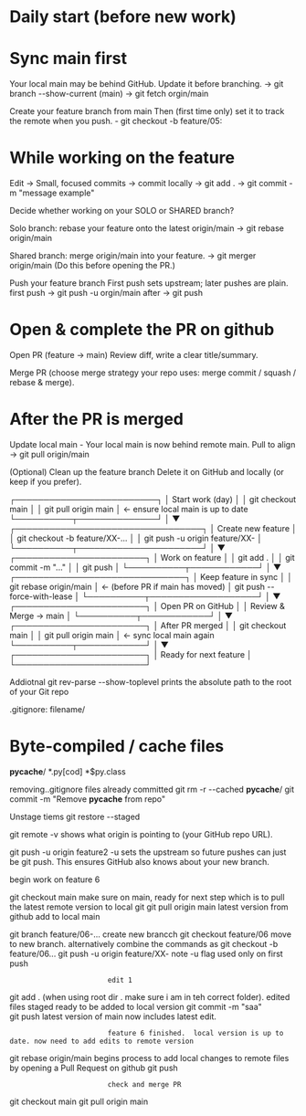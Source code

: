 # Daily start (before new work)

# Sync main first
Your local main may be behind GitHub. Update it before branching. -> git branch --show-current (main) -> git fetch orgin/main

Create your feature branch from main
Then (first time only) set it to track the remote when you push. - git checkout -b feature/05:


# While working on the feature

Edit → Small, focused commits → commit locally -> git add . -> git commit -m "message example"


Decide whether working on your SOLO or SHARED branch?

Solo branch: rebase your feature onto the latest origin/main -> git rebase origin/main

Shared branch: merge origin/main into your feature. -> git merger origin/main
(Do this before opening the PR.)

Push your feature branch
First push sets upstream; later pushes are plain.
first push -> git push -u orgin/main
after -> git push



# Open & complete the PR on github

Open PR (feature → main)
Review diff, write a clear title/summary.

Merge PR (choose merge strategy your repo uses: merge commit / squash / rebase & merge).

# After the PR is merged

Update local main -
Your local main is now behind remote main. Pull to align -> git pull origin/main

(Optional) Clean up the feature branch
Delete it on GitHub and locally (or keep if you prefer).


 ┌─────────────────────────┐
 │ Start work (day)        │
 │   git checkout main     │
 │   git pull origin main  │   ← ensure local main is up to date
 └──────────┬──────────────┘
            │
            ▼
 ┌─────────────────────────────────┐
 │ Create new feature              │
 │   git checkout -b feature/XX-...  │
 │   git push -u origin feature/XX-  │
 └──────────┬──────────────────────┘
            │
            ▼
 ┌───────────────────────┐
 │ Work on feature       │
 │   git add .             │
 │   git commit -m "..."   │
 │   git push              │
 └──────────┬────────────┘
            │
            ▼
 ┌──────────────────────────────┐
 │ Keep feature in sync        │
 │   git rebase origin/main      │   ← (before PR if main has moved)
 │   git push --force-with-lease │
 └──────────┬───────────────────┘
            │
            ▼
 ┌───────────────────────┐
 │ Open PR on GitHub      │
 │ Review & Merge → main  │
 └──────────┬────────────┘
            │
            ▼
 ┌───────────────────────┐
 │ After PR merged        │
 │   git checkout main       │
 │   git pull origin main    │  ← sync local main again
 └──────────┬────────────┘
            │
            ▼
 ┌───────────────────────┐
 │ Ready for next feature │
 └───────────────────────┘


 Addiotnal 
 git rev-parse --show-toplevel          prints the absolute path to the root of your Git repo


.gitignore:
filename/
# Byte-compiled / cache files
__pycache__/
*.py[cod]
*$py.class

removing..gitignore files already committed
git rm -r --cached __pycache__/
git commit -m "Remove __pycache__ from repo"

Unstage tiems
git restore --staged <filepath or folder name>


git remote -v           shows what origin is pointing to (your GitHub repo URL).

git push -u origin feature2         -u sets the upstream so future pushes can just be git push. This ensures GitHub also knows about your new branch.




begin work on feature 6


git checkout main           make sure on main, ready for next step which is to pull the latest remote version to local git
git pull origin main        latest version from github add to local main

git branch feature/06-...   create new brancch
git checkout feature/06     move to new branch. alternatively combine the commands as git checkout -b feature/06...
git push -u origin feature/XX-    note -u flag used only on first push

                            edit 1
git add .                   (when using root dir . make sure i am in teh correct folder).  edited files staged ready to be added to local version
git commit -m "saa"         
git push                    latest version of main now includes latest edit. 

                            feature 6 finished.  local version is up to date. now need to add edits to remote version
git rebase origin/main      begins process to add local changes to remote files by opening a Pull Request on github
git push

                            check and merge PR

git checkout main
git pull origin main
